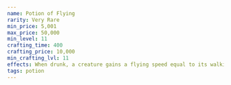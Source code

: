 ```yaml
---
name: Potion of Flying
rarity: Very Rare
min_price: 5,001
max_price: 50,000
min_level: 11
crafting_time: 400
crafting_price: 10,000
min_crafting_lvl: 11
effects: When drunk, a creature gains a flying speed equal to its walking speed for 1 hour.
tags: potion
---
```

